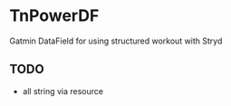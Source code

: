 # TnPowerDF
Gatmin DataField for using structured workout with Stryd

## TODO
* all string via resource